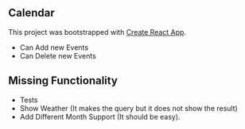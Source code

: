 ## Calendar

This project was bootstrapped with [Create React App](https://github.com/facebook/create-react-app).

- Can Add new Events
- Can Delete new Events

## Missing Functionality

- Tests
- Show Weather (It makes the query but it does not show the result)
- Add Different Month Support (It should be easy).

